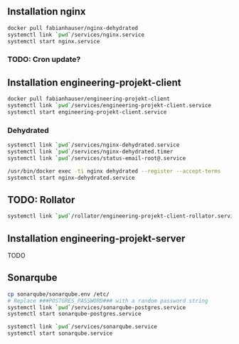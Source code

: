 
## Installation nginx

```bash
docker pull fabianhauser/nginx-dehydrated
systemctl link `pwd`/services/nginx.service
systemctl start nginx.service
```

### TODO: Cron update?

## Installation engineering-projekt-client

```bash
docker pull fabianhauser/engineering-projekt-client
systemctl link `pwd`/services/engineering-projekt-client.service
systemctl start engineering-projekt-client.service
```

### Dehydrated

```bash
systemctl link `pwd`/services/nginx-dehydrated.service
systemctl link `pwd`/services/nginx-dehydrated.timer
systemctl link `pwd`/services/status-email-root@.service

/usr/bin/docker exec -ti nginx dehydrated --register --accept-terms
systemctl start nginx-dehydrated.service

```


## TODO: Rollator

```bash
systemctl link `pwd`/rollator/engineering-projekt-client-rollator.service
```

## Installation engineering-projekt-server

TODO


## Sonarqube

```bash
cp sonarqube/sonarqube.env /etc/
# Replace ###POSTGRES_PASSWORD### with a random password string
systemctl link `pwd`/services/sonarqube-postgres.service
systemctl start sonarqube-postgres.service

systemctl link `pwd`/services/sonarqube.service
systemctl start sonarqube.service
```


